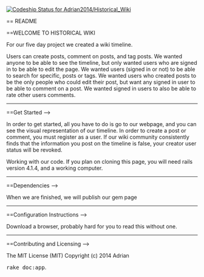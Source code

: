 [ ![Codeship Status for Adrian2014/Historical_Wiki](https://www.codeship.io/projects/713ecb90-00ae-0132-cb2f-5247614ee66f/status)](https://www.codeship.io/projects/30022)

== README 

==WELCOME TO HISTORICAL WIKI


For our five day project we created a wiki timeline.  

Users can create posts, comment on posts, and tag posts.  We wanted anyone to be able to see the timeline, but only wanted users who are signed in to be able to edit the page.  We wanted users (signed in or not) to be able to search for specific, posts or tags.  We wanted users who created posts to be the only people who could edit their post, but want any signed in user to be able to comment on a post.  We wanted signed in users to also be able to rate other users comments.

___________________________________________________________________


==Get Started --> 

In order to get started, all you have to do is go to our webpage, and you can see the visual representation of our timeline.  In order to create a post or comment, you must register as a user.  If our wiki community consistently finds that the information you post on the timeline is false, your creator user status will be revoked.

Working with our code.  If you plan on cloning this page, you will need rails version 4.1.4, and a working computer.




____________________________________________________________________

==Dependencies -->

When we are finished, we will publish our gem page




____________________________________________________________________

==Configuration Instructions -->

Download a browser, probably hard for you to read this without one.



____________________________________________________________________
==Contributing and Licensing --> 


The MIT License (MIT)
Copyright (c) 2014 Adrian 

<tt>rake doc:app</tt>.
